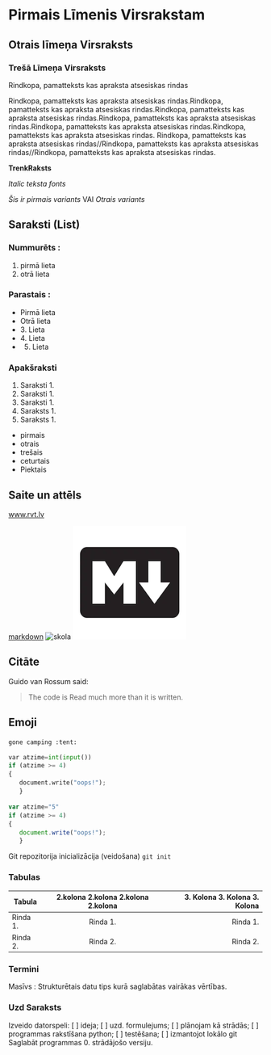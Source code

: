 # Pirmais Līmenis Virsrakstam
## Otrais līmeņa Virsraksts
### Trešā Līmeņa Virsraksts


Rindkopa, pamatteksts kas apraksta atsesiskas rindas

Rindkopa, pamatteksts kas apraksta atsesiskas rindas.Rindkopa, pamatteksts kas apraksta atsesiskas rindas.Rindkopa, pamatteksts kas apraksta atsesiskas rindas.Rindkopa, pamatteksts kas apraksta atsesiskas rindas.Rindkopa, pamatteksts kas apraksta atsesiskas rindas.Rindkopa, pamatteksts kas apraksta atsesiskas rindas.
Rindkopa, pamatteksts kas apraksta atsesiskas rindas//Rindkopa, pamatteksts kas apraksta atsesiskas rindas//Rindkopa, pamatteksts kas apraksta atsesiskas rindas.

**TrenkRaksts**

*Italic teksta fonts*

*Šis ir pirmais variants* VAI _Otrais variants_

## Saraksti (List)
### Nummurēts :
1. pirmā lieta
2. otrā lieta

### Parastais :
- Pirmā lieta
- Otrā lieta
- 3\. Lieta
- 4\. Lieta
- 5. Lieta

### Apakšraksti

1. Saraksti 1.
2. Saraksti 1.
3. Saraksti 1.
4. Saraksts 1.
5. Saraksts 1.

- pirmais
- otrais
- trešais
- ceturtais
- Piektais

## Saite un attēls

www.rvt.lv

[markdown](https://www.markdownguide.org/)
![skola](https://cdn.iconscout.com/icon/free/png-256/free-markdown-icon-download-in-svg-png-gif-file-formats--social-media-ionicons-solid-pack-miscellaneous-icons-457956.png?f=webp&w=128)
![markdown Logo](MdIcon.png)

## Citāte
Guido van Rossum said:
> The code is Read much more than it is written.

## Emoji
    gone camping :tent:
    
```python   
var atzime=int(input())
if (atzime >= 4)
{
   document.write("oops!");
   }

```
```javascript
var atzime="5"
if (atzime >= 4)
{
   document.write("oops!");
   }
```
Git repozitorija inicializācija (veidošana) `git init`

### Tabulas 

Tabula | 2.kolona 2.kolona 2.kolona 2.kolona | 3. Kolona 3. Kolona 3. Kolona 
------- | :--------: | ---------: |
Rinda 1. | Rinda 1. | Rinda 1. |
Rinda 2. | Rinda 2. | Rinda 2. |

### Termini
Masīvs 
: Strukturētais datu tips kurā saglabātas vairākas vērtības.

### Uzd Saraksts
Izveido datorspeli:
[ ] ideja;
[ ] uzd. formulejums;
[ ] plānojam kā strādās;
[ ] programmas rakstīšana python;
[ ] testēšana;
[ ] izmantojot lokālo git Saglabāt programmas 0. strādājošo versiju.